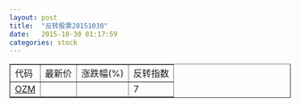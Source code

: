 ```yaml
---
layout: post
title:  "反转股票20151030"
date:   2015-10-30 01:17:59
categories: stock
---
```


<script type="text/javascript">
var stockList = []
stockList.push('gb_ozm');
</script>

<table border="1">
 <tr>
 <td>代码</td>
  <td>最新价</td>
  <td>涨跌幅(%)</td>
 <td>反转指数</td>
</tr>
  <tr id="ozm"><td><a href="http://stock.finance.sina.com.cn/usstock/quotes/OZM.html" target="_blank">OZM</a></td><td></td><td></td><td>7</td></tr>
</table>
